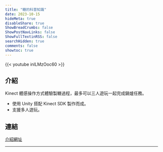 ```yaml
---
title: "糖的科普知識"
date: 2023-10-15
hideMeta: true
disableShare: true
ShowBreadCrumbs: false
ShowPostNavLinks: false
ShowFullTextinRSS: false
searchHidden: true
comments: false
showtoc: true
---
```


{{< youtube inlLMzOoc60 >}}

## 介紹

Kinect 體感操作方式體驗製糖過程，最多可以三人遊玩一起完成鍋爐任務。

- 使用 Unity 搭配 Kinect SDK 製作而成。
- 支援多人遊玩。

## 連結

[介紹網址][mainUrl]

---

[mainUrl]: https://rhs.boch.gov.tw/rhs/plan_listview.aspx?pl=116

